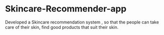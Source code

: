 # Skincare-Recommender-app
Developed a Skincare recommendation system , so that the people can take care of their skin, find good products that suit their skin.
